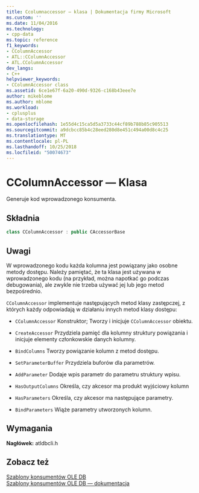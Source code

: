 ```yaml
---
title: Ccolumnaccessor — klasa | Dokumentacja firmy Microsoft
ms.custom: ''
ms.date: 11/04/2016
ms.technology:
- cpp-data
ms.topic: reference
f1_keywords:
- CColumnAccessor
- ATL::CColumnAccessor
- ATL.CColumnAccessor
dev_langs:
- C++
helpviewer_keywords:
- CColumnAccessor class
ms.assetid: 6ce1e67f-6a20-490d-9326-c168b43eee7e
author: mikeblome
ms.author: mblome
ms.workload:
- cplusplus
- data-storage
ms.openlocfilehash: 1e55d4c15ca5d5a3733c44cf89b788b85c905513
ms.sourcegitcommit: a9dcbcc85b4c28eed280d8e451c494a00d8c4c25
ms.translationtype: MT
ms.contentlocale: pl-PL
ms.lasthandoff: 10/25/2018
ms.locfileid: "50074673"
---
```

# <a name="ccolumnaccessor-class"></a>CColumnAccessor — Klasa

Generuje kod wprowadzonego konsumenta.

## <a name="syntax"></a>Składnia

```cpp
class CColumnAccessor : public CAccessorBase
```

## <a name="remarks"></a>Uwagi

W wprowadzonego kodu każda kolumna jest powiązany jako osobne metody dostępu. Należy pamiętać, że ta klasa jest używana w wprowadzonego kodu (na przykład, można napotkać go podczas debugowania), ale zwykle nie trzeba używać jej lub jego metod bezpośrednio.

`CColumnAccessor` implementuje następujących metod klasy zastępczej, z których każdy odpowiadają w działaniu innych metod klasy dostępu:

- `CColumnAccessor` Konstruktor; Tworzy i inicjuje `CColumnAccessor` obiektu.

- `CreateAccessor` Przydziela pamięć dla kolumny struktury powiązania i inicjuje elementy członkowskie danych kolumny.

- `BindColumns` Tworzy powiązanie kolumn z metod dostępu.

- `SetParameterBuffer` Przydziela buforów dla parametrów.

- `AddParameter` Dodaje wpis parametr do parametru struktury wpisu.

- `HasOutputColumns` Określa, czy akcesor ma produkt wyjściowy kolumn

- `HasParameters` Określa, czy akcesor ma następujące parametry.

- `BindParameters` Wiąże parametry utworzonych kolumn.

## <a name="requirements"></a>Wymagania

**Nagłówek:** atldbcli.h

## <a name="see-also"></a>Zobacz też

[Szablony konsumentów OLE DB](../../data/oledb/ole-db-consumer-templates-cpp.md)<br/>
[Szablony konsumentów OLE DB — dokumentacja](../../data/oledb/ole-db-consumer-templates-reference.md)